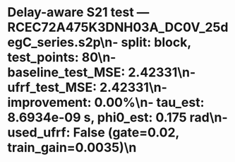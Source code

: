 # Delay-aware S21 test — RCEC72A475K3DNH03A_DC0V_25degC_series.s2p\n- split: block, test_points: 80\n- baseline_test_MSE: 2.42331\n- ufrf_test_MSE: 2.42331\n- improvement: 0.00%\n- tau_est: 8.6934e-09 s, phi0_est: 0.175 rad\n- used_ufrf: False (gate=0.02, train_gain=0.0035)\n